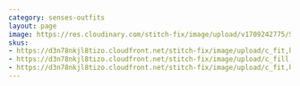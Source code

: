 ```yaml
---
category: senses-outfits
layout: page
image: https://res.cloudinary.com/stitch-fix/image/upload/v1709242775/Style_studio/Styleshuffle/21-12-15_W_OF_V07_4139_2x3.jpg
skus:
- https://d3n78nkjl8tizo.cloudfront.net/stitch-fix/image/upload/c_fit,h_720,w_862/v1636038054/sr1bzmcy5w2gsyogcn5x.jpg
- https://d3n78nkjl8tizo.cloudfront.net/stitch-fix/image/upload/c_fill,h_400,w_400/v1489528530/qugqluixkn0xzljkjg5k.jpg
- https://d3n78nkjl8tizo.cloudfront.net/stitch-fix/image/upload/c_fit,h_720,w_862/v1638796369/guysbyibydvswfnxmmex.jpg
---
```


